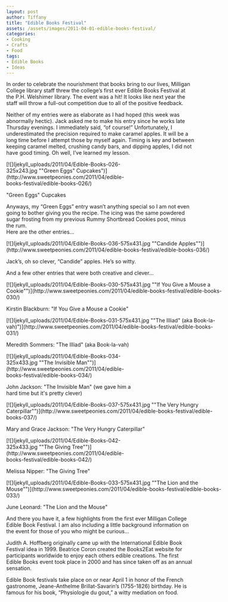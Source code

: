 ```yaml
---
layout: post
author: Tiffany
title: "Edible Books Festival"
assets: /assets/images/2011-04-01-edible-books-festival/
categories: 
- Cooking
- Crafts
- Food
tags: 
- Edible Books
- Ideas
---
```


In order to celebrate the nourishment that books bring to our lives, Milligan College library staff threw the college’s first ever Edible Books Festival at the P.H. Welshimer library. The event was a hit! It looks like next year the staff will throw a full-out competition due to all of the positive feedback.

Neither of my entries were as elaborate as I had hoped (this week was abnormally hectic). Jack asked me to make his entry since he works late Thursday evenings. I immediately said, “of course!” Unfortunately, I underestimated the precision required to make caramel apples. It will be a long time before I attempt those by myself again. Timing is key and between keeping caramel melted, crushing candy bars, and dipping apples, I did not have good timing. Oh well, I’ve learned my lesson.

<div id="attachment_544" style="width: 335px" class="wp-caption aligncenter">[![](jekyll_uploads/2011/04/Edible-Books-026-325x243.jpg ""Green Eggs" Cupcakes")](http://www.sweetpeonies.com/2011/04/edible-books-festival/edible-books-026/)

"Green Eggs" Cupcakes

</div>

Anyways, my “Green Eggs” entry wasn’t anything special so I am not even going to bother giving you the recipe. The icing was the same powdered sugar frosting from my previous Rummy Shortbread Cookies post, minus the rum.  
Here are the other entries…

<div id="attachment_549" style="width: 585px" class="wp-caption alignleft">[![](jekyll_uploads/2011/04/Edible-Books-036-575x431.jpg ""Candide Apples"")](http://www.sweetpeonies.com/2011/04/edible-books-festival/edible-books-036/)

Jack’s, oh so clever, “Candide” apples. He’s so witty.

</div>

And a few other entries that were both creative and clever…

<div id="attachment_545" style="width: 585px" class="wp-caption alignleft">[![](jekyll_uploads/2011/04/Edible-Books-030-575x431.jpg ""If You Give a Mouse a Cookie"")](http://www.sweetpeonies.com/2011/04/edible-books-festival/edible-books-030/)

Kirstin Blackburn: "If You Give a Mouse a Cookie"

</div>

<div id="attachment_546" style="width: 585px" class="wp-caption alignleft">[![](jekyll_uploads/2011/04/Edible-Books-031-575x431.jpg ""The Illiad" (aka Book-la-vah)")](http://www.sweetpeonies.com/2011/04/edible-books-festival/edible-books-031/)

Meredith Sommers: "The Illiad" (aka Book-la-vah)

</div>

<div id="attachment_548" style="width: 335px" class="wp-caption aligncenter">[![](jekyll_uploads/2011/04/Edible-Books-034-325x433.jpg ""The Invisible Man"")](http://www.sweetpeonies.com/2011/04/edible-books-festival/edible-books-034/)

John Jackson: "The Invisible Man" (we gave him a hard time but it's pretty clever)

</div>

<div id="attachment_550" style="width: 585px" class="wp-caption alignleft">[![](jekyll_uploads/2011/04/Edible-Books-037-575x431.jpg ""The Very Hungry Caterpillar"")](http://www.sweetpeonies.com/2011/04/edible-books-festival/edible-books-037/)

Mary and Grace Jackson: "The Very Hungry Caterpillar"

</div>

<div id="attachment_551" style="width: 335px" class="wp-caption aligncenter">[![](jekyll_uploads/2011/04/Edible-Books-042-325x433.jpg ""The Giving Tree"")](http://www.sweetpeonies.com/2011/04/edible-books-festival/edible-books-042/)

Melissa Nipper: "The Giving Tree"

</div>

<div id="attachment_547" style="width: 585px" class="wp-caption alignleft">[![](jekyll_uploads/2011/04/Edible-Books-033-575x431.jpg ""The Lion and the Mouse"")](http://www.sweetpeonies.com/2011/04/edible-books-festival/edible-books-033/)

June Leonard: "The Lion and the Mouse"

</div>

And there you have it, a few highlights from the first ever Milligan College Edible Book Festival. I am also including a little background information on the event for those of you who might be curious…

Judith A. Hoffberg originally came up with the International Edible Book Festival idea in 1999\. Beatrice Coron created the Books2Eat website for participants worldwide to enjoy each others edible creations. The first Edible Books event took place in 2000 and has since taken off as an annual sensation.

Edible Book festivals take place on or near April 1 in honor of the French gastronome, Jeane-Anthelme Brillat-Savarin’s (1755-1826) birthday. He is famous for his book, “Physiologie du gout,” a witty mediation on food.